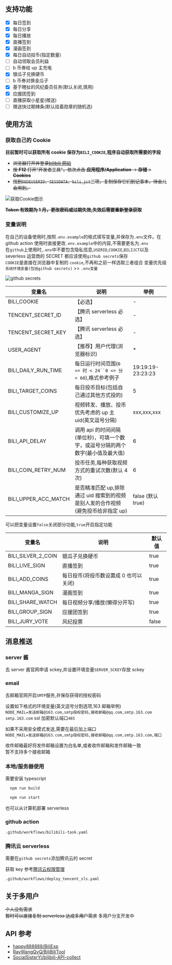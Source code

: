 ## 支持功能

- [x] 每日签到
- [x] 每日分享
- [x] 每日播放
- [x] 直播签到
- [x] 漫画签到
- [x] 每日自动投币(指定数量)
- [ ] 自动领取会员利益
- [ ] b 币券给 up 主充电
- [x] 银瓜子兑换硬币
- [ ] b 币券对换金瓜子
- [x] 基于瞎扯的风纪委员任务(默认关闭,慎用)
- [x] 应援团签到
- [ ] 直播获取小星星(赠送)
- [ ] 赠送快过期辣条(默认挂着勋章的随机选)

## 使用方法

### 获取自己的 Cookie

**目前暂时可以获取所有 cookie 保存为`BILI_COOKIE`,程序自动获取所需要的字段**

- ~~浏览器打开并登录[bilibili 网站](https://www.bilibili.com/)~~
- ~~按 **F12** 打开"开发者工具"，依次点击 **应用程序/Application** -> **存储**-> **Cookies**~~
- ~~找到`DEDEUSERID`、`SESSDATA`、`bili_jct`三项，复制保存它们到记事本，待会儿会用到。~~

![获取Cookie图示](https://cdn.jsdelivr.net/gh/catlair/BiliTools@main/images/get-bilibili-web-cookie.jpg)

~~**Token 有效期为 1 月，更改密码或过期失效,失效后需要重新登录获取**~~

### 变量说明

在自己的设备使用时,按照`.env.example`的格式填写变量,并保存为`.env`文件。在 github action 使用时直接更改`.env.example`中的内容,不需要更名为`.env`  
在`github`上使用时,`.env`中不要包含隐私信息,`USERID`,`COOKIE`,`BILIJCT`以及 severless 运营商的 SECRET 都应该使用`github secrets`保存  
`COOKIE`是直接在浏览器中复制的 `cookie`,不再和之前一样选取三者组合
变量优先级`系统环境变量(包括github secrets)` >> `.env变量`

![github secrets](https://cdn.jsdelivr.net/gh/catlair/BiliTools@main/images/secrets.png)

| 变量名               | 说明                                                                             | 举例              |
| -------------------- | -------------------------------------------------------------------------------- | ----------------- |
| BILI_COOKIE          | 【必选】                                                                         | -                 |
| TENCENT_SECRET_ID    | 【腾讯 serverless 必选】                                                         | -                 |
| TENCENT_SECRET_KEY   | 【腾讯 serverless 必选】                                                         | -                 |
| USER_AGENT           | 【推荐】用户代理(浏览器标识)                                                     | \*                |
| BILI_DAILY_RUN_TIME  | 每日运行时间范围(` 0 <= 时 < 24``0 <= 分 < 60 `),格式参考例子                    | 19:19:19-23:23:23 |
| BILI_TARGET_COINS    | 每日投币目标(包括自己通过其他方式投的)                                           | 5                 |
| BILI_CUSTOMIZE_UP    | 视频转发、播放、投币优先考虑的 up 主 uid(英文逗号分隔)                           | xxx,xxx,xxx       |
| BILI_API_DELAY       | 调用 api 的时间间隔(单位秒)，可填一个数字，或逗号分隔的两个数字(最小值及最大值)  | 6                 |
| BILI_COIN_RETRY_NUM  | 投币任务,每种获取视频方式的重试次数(默认 4 次)                                   | 6                 |
| BILI_UPPER_ACC_MATCH | 是否精准匹配 up,排除通过 uid 搜索到的视频是别人发的合作视频(避免投币给非指定 up) | false (默认 true) |

可以把变量设置`false`关闭部分功能,`true`开启指定功能

| 变量名             | 说明                                  | 默认值 |
| ------------------ | ------------------------------------- | ------ |
| BILI_SILVER_2_COIN | 银瓜子兑换硬币                        | true   |
| BILI_LIVE_SIGN     | 直播签到                              | true   |
| BILI_ADD_COINS     | 每日投币(将投币数设置成 0 也可以关闭) | true   |
| BILI_MANGA_SIGN    | 漫画签到                              | true   |
| BILI_SHARE_WATCH   | 每日视频分享/播放(懒得分开写)         | true   |
| BILI_GROUP_SIGN    | 应援团签到                            | true   |
| BILI_JURY_VOTE     | 风纪投票                              | false  |

## 消息推送

### server 酱

去 server 酱官网申请 sckey,并设置环境变量`SERVER_SCKEY`存放 sckey

### email

去邮箱官网开启`SMTP`服务,并保存获得的授权密码

设置如下格式的环境变量(英文逗号分割选项,163 邮箱举例)  
`NODE_MAIL=发送邮箱@163.com,smtp授权密码,接收邮箱@qq.com,smtp.163.com`  
`smtp.163.com` ssl 加密默认端口`465`

如果不采用安全模式发送,需要在最后加上端口  
`NODE_MAIL=发送邮箱@163.com,smtp授权密码,接收邮箱@qq.com,smtp.163.com,端口`

收件邮箱最好将发件邮箱设置为白名单,或者收件邮箱和发件邮箱一致  
暂不支持多个接收邮箱

### 本地/服务器使用

需要安装 typescript

```bash
  npm run build
```

```bash
  npm run start
```

也可以从计算机部署 serverless

### github action

`.github/workflows/bilibili-task.yaml`

### 腾讯云 serverless

需要在`github secrets`添加腾讯云的 secret

获取 key 参考[腾讯云权限管理](https://cloud.tencent.com/document/product/583/44786)

`.github/workflows/deploy_tencent_sls.yaml`

## 关于多用户

~~个人没有需求~~  
~~暂时可以直接复制 serverless 达成多用户需求~~
多用户分支开发中

## API 参考

- [happy888888/BiliExp](https://github.com/happy888888/BiliExp)
- [RayWangQvQ/BiliBiliTool](https://github.com/RayWangQvQ/BiliBiliTool)
- [SocialSisterYi/bilibili-API-collect](https://github.com/SocialSisterYi/bilibili-API-collect)
